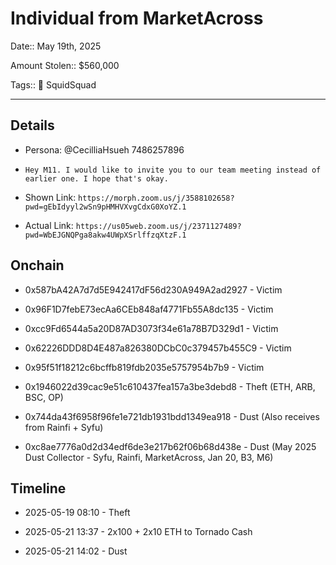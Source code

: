 # Individual from MarketAcross

Date:: May 19th, 2025

Amount Stolen:: $560,000

Tags:: 🔑 SquidSquad


---

## Details

- Persona: @CecilliaHsueh 7486257896

- `Hey M11. I would like to invite you to our team meeting instead of earlier one. I hope that's okay.`

- Shown Link: `https://morph.zoom.us/j/3588102658?pwd=gEbIdyyl2wSn9pHMHVXvgCdxG0XoYZ.1`

- Actual Link: `https://us05web.zoom.us/j/2371127489?pwd=WbEJGNQPga8akw4UWpXSrlffzqXtzF.1`



## Onchain

- 0x587bA42A7d7d5E942417dF56d230A949A2ad2927 - Victim

- 0x96F1D7febE73ecAa6CEb848af4771Fb55A8dc135 - Victim

- 0xcc9Fd6544a5a20D87AD3073f34e61a78B7D329d1 - Victim

- 0x62226DDD8D4E487a826380DCbC0c379457b455C9 - Victim

- 0x95f51f18212c6bcffb819fdb2035e5757954b7b9 - Victim

- 0x1946022d39cac9e51c610437fea157a3be3debd8 - Theft (ETH, ARB, BSC, OP)

- 0x744da43f6958f96fe1e721db1931bdd1349ea918 - Dust (Also receives from Rainfi + Syfu)

- 0xc8ae7776a0d2d34edf6de3e217b62f06b68d438e - Dust (May 2025 Dust Collector - Syfu, Rainfi, MarketAcross, Jan 20, B3, M6)



## Timeline

- 2025-05-19 08:10 - Theft

- 2025-05-21 13:37 - 2x100 + 2x10 ETH to Tornado Cash

- 2025-05-21 14:02 - Dust

